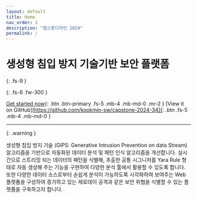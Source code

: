 ```yaml
---
layout: default
title: Home
nav_order: 1
description: "캡스톤디자인 2024"
permalink: /
---
```


# 생성형 침입 방지 기술기반 보안 플랫폼

{: .fs-9 }

{: .fs-6 .fw-300 }

[Get started now](#getting-started){: .btn .btn-primary .fs-5 .mb-4 .mb-md-0 .mr-2 }
[View it on GitHub][https://github.com/kookmin-sw/capstone-2024-34]{: .btn .fs-5 .mb-4 .mb-md-0 }

---

{: .warning }

생성형 침입 방지 기술 (GIPS: Generative Intrusion Prevention on data Stream) 알고리즘을 기반으로 자동화된 데이터 분석 및 패턴 인식 알고리즘을 개선합니다. 실시간으로 스트리밍 되는 데이터의 패턴을 식별해, 추출한 공통 시그니처를 Yara Rule 형태로 자동 생성해 주는 기능을 구현하여 다양한 분석 툴에서 활용할 수 있도록 합니다. 또한 다양한 데이터 소스로부터 손쉽게 분석이 가능하도록 시각화하여 보여주는 Web 플랫폼을 구성하여 증가하고 있는 제로데이 공격과 같은 보안 위협을 식별할 수 있는 플랫폼을 구축하고자 합니다.
